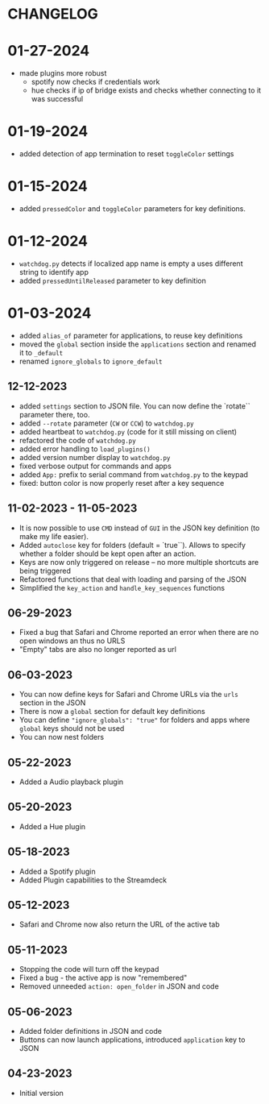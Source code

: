 
# CHANGELOG

# 01-27-2024

- made plugins more robust
  - spotify now checks if credentials work
  - hue checks if ip of bridge exists and checks whether connecting to it was successful
  
# 01-19-2024

- added detection of app termination to reset `toggleColor` settings

# 01-15-2024

- added `pressedColor` and `toggleColor` parameters for key definitions.

# 01-12-2024

- `watchdog.py` detects if localized app name is empty a uses different string to identify app
- added `pressedUntilReleased` parameter to key definition

# 01-03-2024

- added `alias_of` parameter for applications, to reuse key definitions
- moved the `global` section inside the `applications` section and renamed it to `_default`
- renamed `ignore_globals` to `ignore_default`

## 12-12-2023

- added `settings` section to JSON file. You can now define the `rotate`` parameter there, too.
- added `--rotate` parameter (`CW` or `CCW`) to `watchdog.py`
- added heartbeat to `watchdog.py` (code for it still missing on client)
- refactored the code of `watchdog.py`
- added error handling to `load_plugins()`
- added version number display to `watchdog.py`
- fixed verbose output for commands and apps
- added `App:` prefix to serial command from `watchdog.py` to the keypad
- fixed: button color is now properly reset after a key sequence

## 11-02-2023 - 11-05-2023

- It is now possible to use `CMD` instead of `GUI` in the JSON key definition (to make my life easier).
- Added `autoclose` key for folders (default = `true``). Allows to specify whether a folder should be kept open after an action.
- Keys are now only triggered on release – no more multiple shortcuts are being triggered
- Refactored functions that deal with loading and parsing of the JSON
- Simplified the `key_action` and `handle_key_sequences` functions

## 06-29-2023

- Fixed a bug that Safari and Chrome reported an error when there are no open windows an thus no URLS
- "Empty" tabs are also no longer reported as url

## 06-03-2023

- You can now define keys for Safari and Chrome URLs via the `urls` section in the JSON
- There is now a `global` section for default key definitions
- You can define `"ignore_globals": "true"` for folders and apps where `global` keys should not be used
- You can now nest folders

## 05-22-2023

- Added a Audio playback plugin

## 05-20-2023

- Added a Hue plugin

## 05-18-2023

- Added a Spotify plugin
- Added Plugin capabilities to the Streamdeck

## 05-12-2023

- Safari and Chrome now also return the URL of the active tab

## 05-11-2023

- Stopping the code will turn off the keypad
- Fixed a bug - the active app is now "remembered"
- Removed unneeded `action: open_folder` in JSON and code

## 05-06-2023

- Added folder definitions in JSON and code
- Buttons can now launch applications, introduced `application` key to JSON

## 04-23-2023

- Initial version
